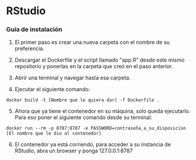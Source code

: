 # RStudio

### Guía de instalación

1. El primer paso es crear una nueva carpeta con el nombre de su preferencia.

2. Descargar el Dockerfile y el script llamado "app.R" desde este mismo repositorio y ponerlas en la carpeta que creó en el paso anterior.

3. Abrir una terminal y navegar hasta esa carpeta.

4. Ejecutar el siguiente comando:

````
docker build -t [Nombre que le quiera dar] -f Dockerfile .
````

5. Ahora que ya tiene el contenedor en su máquina, solo queda ejecutarlo. Para eso poner el siguiente comando desde su terminal:

````
docker run --rm -p 8787:8787 -e PASSWORD=contraseña_a_su_disposicion [El nombre que le dio al contenedor]
````

6. El contenedor ya está corriendo, para acceder a su instancia de RStudio, abra un browser y ponga 127.0.0.1:8787

